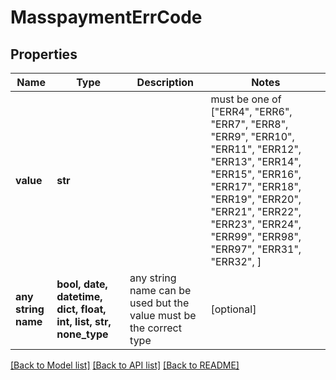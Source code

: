 # MasspaymentErrCode


## Properties
Name | Type | Description | Notes
------------ | ------------- | ------------- | -------------
**value** | **str** |  |  must be one of ["ERR4", "ERR6", "ERR7", "ERR8", "ERR9", "ERR10", "ERR11", "ERR12", "ERR13", "ERR14", "ERR15", "ERR16", "ERR17", "ERR18", "ERR19", "ERR20", "ERR21", "ERR22", "ERR23", "ERR24", "ERR99", "ERR98", "ERR97", "ERR31", "ERR32", ]
**any string name** | **bool, date, datetime, dict, float, int, list, str, none_type** | any string name can be used but the value must be the correct type | [optional]

[[Back to Model list]](../README.md#documentation-for-models) [[Back to API list]](../README.md#documentation-for-api-endpoints) [[Back to README]](../README.md)


